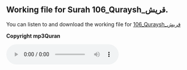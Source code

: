 
## Working file for Surah 106_Quraysh_قريش.

You can listen to and download the working file for [106_Quraysh_قريش](https://server13.mp3quran.net/husr/106.mp3)

**Copyright mp3Quran**

<audio controls src="https://server13.mp3quran.net/husr/106.mp3"></audio>

